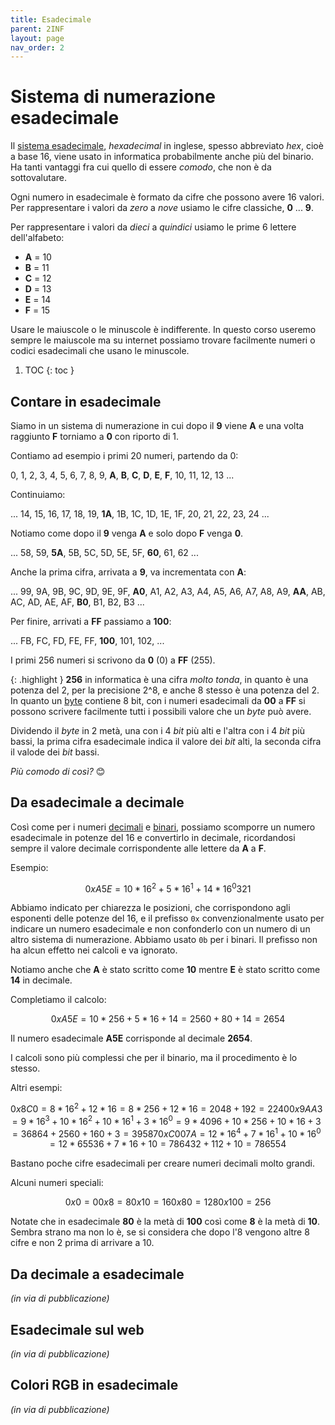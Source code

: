 ```yaml
---
title: Esadecimale
parent: 2INF
layout: page
nav_order: 2
---
```


# Sistema di numerazione esadecimale

Il [sistema esadecimale](https://it.wikipedia.org/wiki/Sistema_numerico_esadecimale),
_hexadecimal_ in inglese, spesso abbreviato _hex_, cioè a base 16,
viene usato in informatica probabilmente anche più del binario.
Ha tanti vantaggi fra cui quello di essere _comodo_, che non è da sottovalutare.

Ogni numero in esadecimale è formato da cifre che possono avere 16 valori.
Per rappresentare i valori da _zero_ a _nove_ usiamo le cifre classiche, **0** ... **9**.

Per rappresentare i valori da _dieci_ a _quindici_ usiamo le prime 6 lettere dell'alfabeto:

- **A** = 10
- **B** = 11
- **C** = 12
- **D** = 13
- **E** = 14
- **F** = 15

Usare le maiuscole o le minuscole è indifferente. In questo corso useremo sempre le maiuscole
ma su internet possiamo trovare facilmente numeri o codici esadecimali che usano le minuscole.

1. TOC
{: toc }

## Contare in esadecimale

Siamo in un sistema di numerazione in cui dopo il **9** viene **A** e
una volta raggiunto **F** torniamo a **0** con riporto di 1.

Contiamo ad esempio i primi 20 numeri, partendo da 0:

0, 1, 2, 3, 4, 5, 6, 7,
8, 9, **A**, **B**, **C**, **D**, **E**, **F**,
10, 11, 12, 13 ...

Continuiamo:

... 14, 15, 16, 17, 18, 19, **1A**, 1B,
1C, 1D, 1E, 1F, 20, 21, 22, 23, 24 ...

Notiamo come dopo il **9** venga **A** e solo dopo **F** venga **0**.

... 58, 59, **5A**, 5B, 5C, 5D, 5E, 5F, **60**, 61, 62 ...

Anche la prima cifra, arrivata a **9**, va incrementata con **A**:

... 99, 9A, 9B, 9C, 9D, 9E, 9F, **A0**, A1, A2, A3,
A4, A5, A6, A7, A8, A9, **AA**, AB, AC,
AD, AE, AF, **B0**, B1, B2, B3 ...

Per finire, arrivati a **FF** passiamo a **100**:

... FB, FC, FD, FE, FF, **100**, 101, 102, ...

I primi 256 numeri si scrivono da **0** (0) a **FF** (255).

{: .highlight }
**256** in informatica è una cifra _molto tonda_, in quanto
è una potenza del 2, per la precisione 2^8, e anche 8 stesso
è una potenza del 2. In quanto un [byte](../codifiche/index.md#byte)
contiene 8 bit, con i numeri esadecimali da **00** a **FF**
si possono scrivere facilmente tutti i possibili valore
che un _byte_ può avere.

Dividendo il _byte_ in 2 metà, una con i 4 _bit_ più alti
e l'altra con i 4 _bit_ più bassi, la prima cifra esadecimale
indica il valore dei _bit_ alti, la seconda cifra
il valode dei _bit_ bassi.

_Più comodo di così?_ 😊

## Da esadecimale a decimale

Così come per i numeri [decimali](../binario/index.md#numeri-decimali) e
[binari](../binario/index.md#da-binario-a-decimale), possiamo scomporre un
numero esadecimale in potenze del 16 e convertirlo in decimale,
ricordandosi sempre il valore decimale corrispondente alle lettere da **A** a **F**.

Esempio:

```math
0xA5E = 10 * 16^2 + 5 * 16^1 + 14 * 16^0
  321
```

Abbiamo indicato per chiarezza le posizioni, che corrispondono agli
esponenti delle potenze del 16, e il prefisso `0x` convenzionalmente usato
per indicare un numero esadecimale e non confonderlo con un numero
di un altro sistema di numerazione. Abbiamo usato `0b` per i binari.
Il prefisso non ha alcun effetto nei calcoli e va ignorato.

Notiamo anche che **A** è stato scritto come **10**
mentre **E** è stato scritto come **14** in decimale.

Completiamo il calcolo:

```math
0xA5E = 10 * 256 + 5 * 16 + 14 = 2560 + 80 + 14 = 2654
```

Il numero esadecimale **A5E** corrisponde al decimale **2654**.

I calcoli sono più complessi che per il binario, ma il procedimento è lo stesso.

Altri esempi:

```math
0x8C0 = 8 * 16^2 + 12 * 16
      = 8 * 256  + 12 * 16 = 2048 + 192 = 2240

0x9AA3 = 9 * 16^3 + 10 * 16^2 + 10 * 16^1 + 3 * 16^0
       = 9 * 4096 + 10 * 256  + 10 * 16   + 3 = 36864 + 2560 + 160 + 3 = 39587

0xC007A = 12 * 16^4  + 7 * 16^1 + 10 * 16^0
        = 12 * 65536 + 7 * 16   + 10 = 786432 + 112 + 10 = 786554
```

Bastano poche cifre esadecimali per creare numeri decimali molto grandi.

Alcuni numeri speciali:

```math
0x0 = 0
0x8 = 8
0x10 = 16
0x80 = 128
0x100 = 256
```

Notate che in esadecimale **80** è la metà di **100** così come **8** è la metà di **10**.
Sembra strano ma non lo è, se si considera che dopo l'8 vengono altre 8 cifre
e non 2 prima di arrivare a 10.

## Da decimale a esadecimale
_(in via di pubblicazione)_

## Esadecimale sul web
_(in via di pubblicazione)_

## Colori RGB in esadecimale
_(in via di pubblicazione)_
